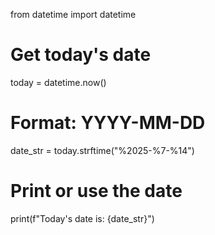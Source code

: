 from datetime import datetime

# Get today's date
today = datetime.now()

# Format: YYYY-MM-DD
date_str = today.strftime("%2025-%7-%14")

# Print or use the date
print(f"Today's date is: {date_str}")